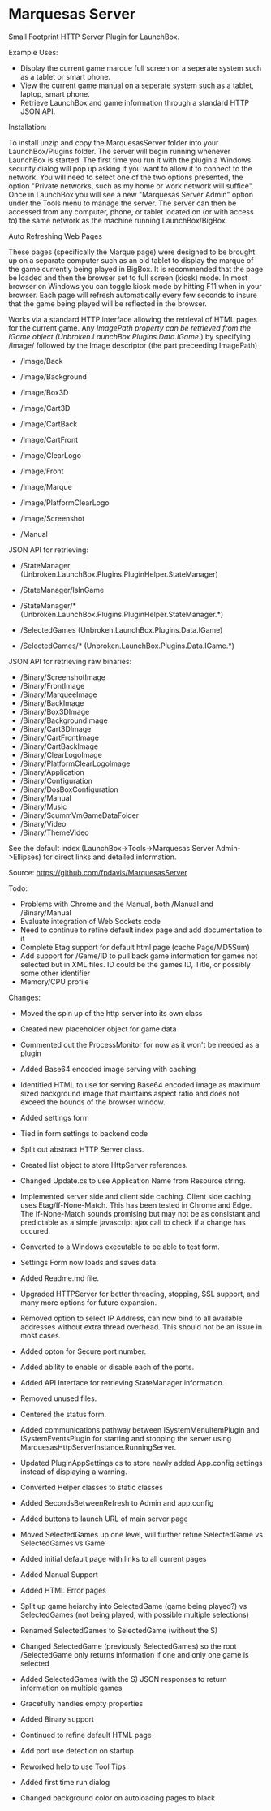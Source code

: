# Marquesas Server
Small Footprint HTTP Server Plugin for LaunchBox. 

Example Uses:

   * Display the current game marque full screen on a seperate system such as a tablet or smart phone.
   * View the current game manual on a seperate system such as a tablet, laptop, smart phone.
   * Retrieve LaunchBox and game information through a standard HTTP JSON API.

Installation:

   To install unzip and copy the MarquesasServer folder into your LaunchBox/Plugins folder.
   The server will begin running whenever LaunchBox is started. The first time you run 
   it with the plugin a Windows security dialog will pop up asking if you want to allow 
   it to connect to the network. You will need to select one of the two options presented, 
   the option "Private networks, such as my home or work network will suffice". Once in
   LaunchBox you will see a new "Marquesas Server Admin" option under the Tools menu to
   manage the server. The server can then be accessed from any computer, phone, or tablet
   located on (or with access to) the same network as the machine running LaunchBox/BigBox.

Auto Refreshing Web Pages

   These pages (specifically the Marque page) were designed to be brought up on a separate
   computer such as an old tablet to display the marque of the game currently being played
   in BigBox. It is recommended that the page be loaded and then the browser set to full
   screen (kiosk) mode. In most browser on Windows you can toggle kiosk mode by hitting F11
   when in your browser. Each page will refresh automatically every few seconds to insure
   that the game being played will be reflected in the browser.
   
   Works via a standard HTTP interface allowing the retrieval of HTML pages for the current
   game. Any *ImagePath property can be retrieved from the IGame object
   (Unbroken.LaunchBox.Plugins.Data.IGame.*) by specifying /Image/ followed by the Image
   descriptor (the part preceeding ImagePath)

   * /Image/Back
   * /Image/Background
   * /Image/Box3D
   * /Image/Cart3D
   * /Image/CartBack
   * /Image/CartFront
   * /Image/ClearLogo
   * /Image/Front
   * /Image/Marque
   * /Image/PlatformClearLogo
   * /Image/Screenshot

   * /Manual

JSON API for retrieving:

   * /StateManager (Unbroken.LaunchBox.Plugins.PluginHelper.StateManager)
   * /StateManager/IsInGame
   * /StateManager/* (Unbroken.LaunchBox.Plugins.PluginHelper.StateManager.*)

   * /SelectedGames (Unbroken.LaunchBox.Plugins.Data.IGame)
   * /SelectedGames/* (Unbroken.LaunchBox.Plugins.Data.IGame.*)
	  
JSON API for retrieving raw binaries:

   * /Binary/ScreenshotImage
   * /Binary/FrontImage
   * /Binary/MarqueeImage
   * /Binary/BackImage
   * /Binary/Box3DImage
   * /Binary/BackgroundImage
   * /Binary/Cart3DImage
   * /Binary/CartFrontImage
   * /Binary/CartBackImage
   * /Binary/ClearLogoImage
   * /Binary/PlatformClearLogoImage
   * /Binary/Application
   * /Binary/Configuration
   * /Binary/DosBoxConfiguration
   * /Binary/Manual
   * /Binary/Music
   * /Binary/ScummVmGameDataFolder
   * /Binary/Video
   * /Binary/ThemeVideo

See the default index (LaunchBox->Tools->Marquesas Server Admin->Ellipses) for direct links and detailed information.

Source: https://github.com/fpdavis/MarquesasServer

Todo:

   * Problems with Chrome and the Manual, both /Manual and /Binary/Manual
   * Evaluate integration of Web Sockets code
   * Need to continue to refine default index page and add documentation to it
   * Complete Etag support for default html page (cache Page/MD5Sum)
   * Add support for /Game/ID to pull back game information for games not selected but in XML files.
     ID could be the games ID, Title, or possibly some other identifier
   * Memory/CPU profile

Changes:

   * Moved the spin up of the http server into its own class
   * Created new placeholder object for game data
   * Commented out the ProcessMonitor for now as it won't be needed as a plugin
   * Added Base64 encoded image serving with caching
   * Identified HTML to use for serving Base64 encoded image as maximum sized
     background image that maintains aspect ratio and does not exceed the
     bounds of the browser window.

   * Added settings form

   * Tied in form settings to backend code
   * Split out abstract HTTP Server class.
   * Created list object to store HttpServer references.
   * Changed Update.cs to use Application Name from Resource string.

   * Implemented server side and client side caching. Client side caching uses 
     Etag/If-None-Match. This has been tested in Chrome and Edge. The If-None-Match
     sounds promising but may not be as consistant and predictable as a simple 
     javascript ajax call to check if a change has occured.
   * Converted to a Windows executable to be able to test form.
   * Settings Form now loads and saves data.
   * Added Readme.md file.

   * Upgraded HTTPServer for better threading, stopping, SSL support, and many more options for future expansion.
   * Removed option to select IP Address, can now bind to all available addresses without extra thread overhead.
     This should not be an issue in most cases.
   * Added opton for Secure port number.
   * Added ability to enable or disable each of the ports.

   * Added API Interface for retrieving StateManager information.
   * Removed unused files.
   * Centered the status form.
   * Added communications pathway between ISystemMenuItemPlugin and ISystemEventsPlugin for starting and 
     stopping the server using MarquesasHttpServerInstance.RunningServer.
   * Updated PluginAppSettings.cs to store newly added App.config settings instead of displaying a warning.

   * Converted Helper classes to static classes
   * Added SecondsBetweenRefresh to Admin and app.config
   * Added buttons to launch URL of main server page
   * Moved SelectedGames up one level, will further refine SelectedGame vs SelectedGames vs Game
   * Added initial default page with links to all current pages

   * Added Manual Support
   * Added HTML Error pages
   * Split up game heiarchy into SelectedGame (game being played?) vs SelectedGames (not being played, with possible multiple selections)
   * Renamed SelectedGames to SelectedGame (without the S)
   * Changed SelectedGame (previously SelectedGames) so the root /SelectedGame only returns information if one and only one game is selected
   * Added SelectedGames (with the S) JSON responses to return information on multiple games
   * Gracefully handles empty properties
   * Added Binary support
   * Continued to refine default HTML page

   * Add port use detection on startup
   * Reworked help to use Tool Tips
   * Added first time run dialog
   * Changed background color on autoloading pages to black